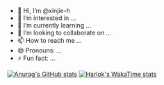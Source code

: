 - 👋 Hi, I’m @xinjie-h
- 👀 I’m interested in ...
- 🌱 I’m currently learning ...
- 💞️ I’m looking to collaborate on ...
- 📫 How to reach me ...
- 😄 Pronouns: ...
- ⚡ Fun fact: ...

[![Anurag's GitHub stats](https://github-readme-stats.vercel.app/api?username=xinjie-h)](https://github.com/anuraghazra/github-readme-stats)
[![Harlok's WakaTime stats](https://github-readme-stats.vercel.app/api/wakatime?username=xinjie-h)](https://github.com/anuraghazra/github-readme-stats)


<!---
xinjie-h/xinjie-h is a ✨ special ✨ repository because its `README.md` (this file) appears on your GitHub profile.
You can click the Preview link to take a look at your changes.
--->
